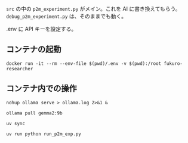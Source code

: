 `src` の中の `p2m_experiment.py` がメイン。これを AI に書き換えてもらう。`debug_p2m_experiment.py` は、そのままでも動く。

.env に API キーを設定する。

## コンテナの起動
`docker run -it --rm --env-file $(pwd)/.env -v $(pwd):/root fukuro-researcher`

## コンテナ内での操作
`nohup ollama serve > ollama.log 2>&1 &`

`ollama pull gemma2:9b`

`uv sync`

`uv run python run_p2m_exp.py`
